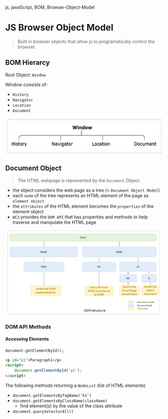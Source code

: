 js, javaScript, BOM, Browser-Object-Model

# JS Browser Object Model
> Built in browser objects that allow js to programatically control the browser.

## BOM Hierarcy
Root Object: `Window`

Window consists of:
- `History`
- `Navigator`
- `Location`
- `Document`

![Boom Hierarchy Diagram](jsImages/BOMHierarchy.png)

## Document Object
> The HTML webpage is represented by the `Document` Object.

- the object considers the web page as a tree (= `Document Object Model`)
- each `node` of the tree represents an HTML element of the page as `element object`
- the `attributes` of the HTML element becomes the `properties` of the element object
- `WC3` provides the `DOM API` that has properties and methods to help traverse and manipulate the HTML page

![DOM Structure](jsImages/DOMStructure.png)

### DOM API Methods

#### Accessing Elements

`document.getElementById();`
```html
<p id="p1">Paragraph1</p>
<script>
    document.getElementById('p1');
</script>
```

The following methods returning a `NodeList` (list of HTML elements)
- `document.getElementsByTagName('h1')`
- `document.getElementsByClassName(className)`
    - find element(s) by the value of the class attribute
- `document.querySelectorAll()`

